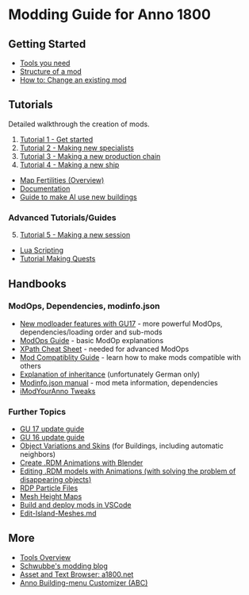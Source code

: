 # Modding Guide for Anno 1800

## Getting Started

- [Tools you need](./getting-started/tools-you-need.md)
- [Structure of a mod](./getting-started/structure-of-a-mod.md)
- [How to: Change an existing mod](./getting-started/change-existing-mod.md)

## Tutorials

Detailed walkthrough the creation of mods.

1. [Tutorial 1 - Get started](./hier0nimus-tutorials/01-my-first-mod/readme.md)
2. [Tutorial 2 - Making new specialists](./hier0nimus-tutorials/02-making-new-specialists/readme.md)
3. [Tutorial 3 - Making a new production chain](./hier0nimus-tutorials/03-making-new-production-chain/readme.md)
4. [Tutorial 4 - Making a new ship](./hier0nimus-tutorials/04-making-new-ship/readme.md)
- [Map Fertilities (Overview)](https://github.com/Pnski/Anno1800ModDoku/blob/main/Tutorials%2FMapFertilities.md)
- [Documentation](./documentation/README.md)  
- [Guide to make AI use new buildings](./guides/AI%20using%20new%20buildings.md)

### Advanced Tutorials/Guides
5. [Tutorial 5 - Making a new session](./hier0nimus-tutorials/05-making-a-new-session//readme.md)
- [Lua Scripting](./Scripting)
- [Tutorial Making Quests](./hier0nimus-tutorials/Quests-Tutorial)

## Handbooks

### ModOps, Dependencies, modinfo.json

- [New modloader features with GU17](https://github.com/jakobharder/anno1800-mod-loader/blob/main/doc/modloader10.md#modloader-10-changes) - more powerful ModOps, dependencies/loading order and sub-mods
- [ModOps Guide](https://github.com/jakobharder/anno1800-mod-loader/blob/main/doc/modop-guide.md#modop-guide) - basic ModOp explanations
- [XPath Cheat Sheet](https://devhints.io/xpath) - needed for advanced ModOps
- [Mod Compatiblity Guide](./guides/mod-compatibility.md) - learn how to make mods compatible with others
- [Explanation of inheritance](https://maug-projekt.com/forum/index.php?thread/715-vererbung-von-vectorelements/) (unfortunately German only)
- [Modinfo.json manual](https://github.com/anno-mods/Modinfo) - mod meta information, dependencies
- [iModYourAnno Tweaks](https://github.com/anno-mods/iModYourAnno/wiki/Setting-up-your-Mod-for-tweaking)

### Further Topics

- [GU 17 update guide](./guides/gu17-update-guide.md)
- [GU 16 update guide](./guides/gu16-update-guide.md)
- [Object Variations and Skins](./guides/variations.md) (for Buildings, including automatic neighbors)
- [Create .RDM Animations with Blender](./guides/rdm_animations.md)
- [Editing .RDM models with Animations (with solving the problem of disappearing objects)](./guides/rdm_animations_edit.md)
- [RDP Particle Files](./guides/particles.md)
- [Mesh Height Maps](./guides/Mesh-Height-Maps.md) 
- [Build and deploy mods in VSCode](https://github.com/anno-mods/vscode-anno-modding-tools/blob/main/doc/annomod.md)
- [Edit-Island-Meshes.md](./guides/Edit-Island-Meshes.md) 

## More

- [Tools Overview](./getting-started/tools-you-need.md#anno-tools-overview)
- [Schwubbe's modding blog](https://schwubbe.de/modding_blog.php)
- [Asset and Text Browser: a1800.net](https://a1800.net/)
- [Anno Building-menu Customizer (ABC)](https://github.com/AsciiBunny/AnnoBuildingmenuCustomizer)
